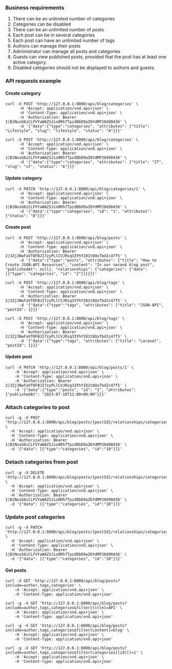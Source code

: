 ### Business requirements

1. There can be an unlimited number of categories
2. Categories can be disabled
3. There can be an unlimited number of posts
4. Each post can be in several categories
5. Each post can have an unlimited number of tags
6. Authors can manage their posts
7. Administrator can manage all posts and categories
8. Guests can view published posts, provided that the post has at least one active category.
9. Disabled categories should not be displayed to authors and guests.

### API requests example

#### Create category

```curl
curl -X POST 'http://127.0.0.1:8000/api/blog/categories' \
      -H 'Accept: application/vnd.api+json' \
      -H 'Content-Type: application/vnd.api+json' \
      -H 'Authorization: Bearer 1|BJNusG6iCLFVYaWAZSJio0Rh7TpzdDbD9aZ6YdMP20d90436' \
      -d '{"data":{"type":"categories", "attributes": {"title": "Lifestyle", "slug": "lifestyle", "status": "A"}}}'
```

```curl
curl -X POST 'http://127.0.0.1:8000/api/blog/categories' \
      -H 'Accept: application/vnd.api+json' \
      -H 'Content-Type: application/vnd.api+json' \
      -H 'Authorization: Bearer 1|BJNusG6iCLFVYaWAZSJio0Rh7TpzdDbD9aZ6YdMP20d90436' \
      -d '{"data":{"type":"categories", "attributes": {"title": "IT", "slug": "it", "status": "A"}}}'
```

#### Update category

```
curl -X PATCH 'http://127.0.0.1:8000/api/blog/categories/1' \
      -H 'Accept: application/vnd.api+json' \
      -H 'Content-Type: application/vnd.api+json' \
      -H 'Authorization: Bearer 1|BJNusG6iCLFVYaWAZSJio0Rh7TpzdDbD9aZ6YdMP20d90436' \
      -d '{"data":{"type":"categories", "id": "1", "attributes": {"status": "D"}}}'
```


#### Create post

```curl
curl -X POST 'http://127.0.0.1:8000/api/blog/posts' \
      -H 'Accept: application/vnd.api+json' \
      -H 'Content-Type: application/vnd.api+json' \
      -H 'Authorization: Bearer 2|3Zj3NwFaVTOFBJI7zyPLlCVJRsq33YhYI81t8OxTbd2c47f5' \
      -d '{"data":{"type":"posts", "attributes": {"title": "How to Create JSON:API Resources", "content": "In our second blog post", "publishedAt": null}, "relationships": {"categories": {"data": [{"type": "categories", "id": "2"}]}}}}'
```

```curl
curl -X POST 'http://127.0.0.1:8000/api/blog/tags' \
      -H 'Accept: application/vnd.api+json' \
      -H 'Content-Type: application/vnd.api+json' \
      -H 'Authorization: Bearer 2|3Zj3NwFaVTOFBJI7zyPLlCVJRsq33YhYI81t8OxTbd2c47f5' \
      -d '{"data":{"type":"tags", "attributes": {"title": "JSON-API", "postId": 1}}}'
```

```curl
curl -X POST 'http://127.0.0.1:8000/api/blog/tags' \
      -H 'Accept: application/vnd.api+json' \
      -H 'Content-Type: application/vnd.api+json' \
      -H 'Authorization: Bearer 2|3Zj3NwFaVTOFBJI7zyPLlCVJRsq33YhYI81t8OxTbd2c47f5' \
      -d '{"data":{"type":"tags", "attributes": {"title": "Laravel", "postId": 1}}}'
```

#### Update post


```curl
curl -X PATCH 'http://127.0.0.1:8000/api/blog/posts/1' \
    -H 'Accept: application/vnd.api+json' \
    -H 'Content-Type: application/vnd.api+json' \
    -H 'Authorization: Bearer 2|3Zj3NwFaVTOFBJI7zyPLlCVJRsq33YhYI81t8OxTbd2c47f5' \
    -d '{"data":{"type":"posts", "id": "1", "attributes": {"publishedAt": "2023-07-10T12:00+00:00"}}}'
```

### Attach categories to post

```curl
curl -g -X POST 'http://127.0.0.1:8000/api/blog/posts/{postId}/relationships/categories' \
  -H 'Accept: application/vnd.api+json' \
  -H 'Content-Type: application/vnd.api+json' \
  -H 'Authorization: Bearer 1|BJNusG6iCLFVYaWAZSJio0Rh7TpzdDbD9aZ6YdMP20d90436' \
  -d '{"data": [{"type":"categories", "id":"10"}]}'
```

### Detach categories from post

```curl
curl -g -X DELETE 'http://127.0.0.1:8000/api/blog/posts/{postId}/relationships/categories' \
  -H 'Accept: application/vnd.api+json' \
  -H 'Content-Type: application/vnd.api+json' \
  -H 'Authorization: Bearer 1|BJNusG6iCLFVYaWAZSJio0Rh7TpzdDbD9aZ6YdMP20d90436' \
  -d '{"data": [{"type":"categories", "id":"10"}]}'
```

### Update post categories

```curl
curl -g -X PATCH 'http://127.0.0.1:8000/api/blog/posts/{postId}/relationships/categories' \
  -H 'Accept: application/vnd.api+json' \
  -H 'Content-Type: application/vnd.api+json' \
  -H 'Authorization: Bearer 1|BJNusG6iCLFVYaWAZSJio0Rh7TpzdDbD9aZ6YdMP20d90436' \
  -d '{"data": [{"type":"categories", "id":"10"}]}'
```

#### Get posts

```curl
curl -X GET 'http://127.0.0.1:8000/api/blog/posts?include=author,tags,categories' \
    -H 'Accept: application/vnd.api+json' \
    -H 'Content-Type: application/vnd.api+json'
```

```curl
curl -g -X GET 'http://127.0.0.1:8000/api/blog/posts?include=author,tags,categories&filter[title]=API' \
    -H 'Accept: application/vnd.api+json' \
    -H 'Content-Type: application/vnd.api+json'
```

```curl
curl -g -X GET 'http://127.0.0.1:8000/api/blog/posts?include=author,tags,categories&filter[content]=blog' \
    -H 'Accept: application/vnd.api+json' \
    -H 'Content-Type: application/vnd.api+json'
```

```curl
curl -g -X GET 'http://127.0.0.1:8000/api/blog/posts?include=author,tags,categories&filter[categories][id][]=1' \
    -H 'Accept: application/vnd.api+json' \
    -H 'Content-Type: application/vnd.api+json'
```




